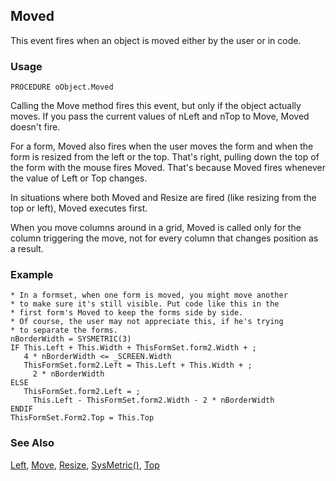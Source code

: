 ## Moved

This event fires when an object is moved either by the user or in code.

### Usage

```foxpro
PROCEDURE oObject.Moved
```

Calling the Move method fires this event, but only if the object actually moves. If you pass the current values of nLeft and nTop to Move, Moved doesn't fire. 

For a form, Moved also fires when the user moves the form and when the form is resized from the left or the top. That's right, pulling down the top of the form with the mouse fires Moved. That's because Moved fires whenever the value of Left or Top changes.

In situations where both Moved and Resize are fired (like resizing from the top or left), Moved executes first.

When you move columns around in a grid, Moved is called only for the column triggering the move, not for every column that changes position as a result.

### Example

```foxpro
* In a formset, when one form is moved, you might move another
* to make sure it's still visible. Put code like this in the
* first form's Moved to keep the forms side by side.
* Of course, the user may not appreciate this, if he's trying
* to separate the forms.
nBorderWidth = SYSMETRIC(3)
IF This.Left + This.Width + ThisFormSet.form2.Width + ;
   4 * nBorderWidth <= _SCREEN.Width
   ThisFormSet.form2.Left = This.Left + This.Width + ;
     2 * nBorderWidth
ELSE
   ThisFormSet.form2.Left = ;
     This.Left - ThisFormSet.form2.Width - 2 * nBorderWidth
ENDIF
ThisFormSet.Form2.Top = This.Top
```
### See Also

[Left](s4g375.md), [Move](s4g610.md), [Resize](s4g562.md), [SysMetric()](s4g182.md), [Top](s4g375.md)